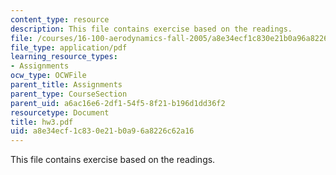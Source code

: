 ```yaml
---
content_type: resource
description: This file contains exercise based on the readings.
file: /courses/16-100-aerodynamics-fall-2005/a8e34ecf1c830e21b0a96a8226c62a16_hw3.pdf
file_type: application/pdf
learning_resource_types:
- Assignments
ocw_type: OCWFile
parent_title: Assignments
parent_type: CourseSection
parent_uid: a6ac16e6-2df1-54f5-8f21-b196d1dd36f2
resourcetype: Document
title: hw3.pdf
uid: a8e34ecf-1c83-0e21-b0a9-6a8226c62a16
---
```

This file contains exercise based on the readings.

